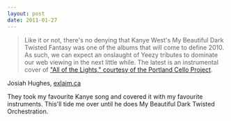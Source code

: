 ```yaml
---
layout: post
date: 2011-01-27
---
```


>Like it or not, there's no denying that Kanye West's My Beautiful Dark Twisted Fantasy was one of the albums that will come to define 2010. As such, we can expect an onslaught of Yeezy tributes to dominate our web viewing in the next little while. The latest is an instrumental cover of ["All of the Lights," courtesy of the Portland Cello Project](https://www.youtube.com/watch?v=GYWCTlBUGZo).

Josiah Hughes, [exlaim.ca](http://exclaim.ca/music/article/kanye_west-all_of_lights_portland_cello_project_version)

They took my favourite Kanye song and covered it with my favourite instruments. This'll tide me over until he does My Beautiful Dark Twisted Orchestration.
